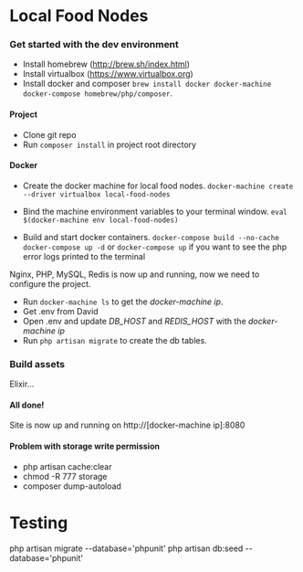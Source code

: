 # Local Food Nodes

### Get started with the dev environment
* Install homebrew (http://brew.sh/index.html)
* Install virtualbox (https://www.virtualbox.org)
* Install docker and composer
`brew install docker docker-machine docker-compose homebrew/php/composer`.

#### Project
* Clone git repo
* Run `composer install` in project root directory

#### Docker
* Create the docker machine for local food nodes.
`docker-machine create --driver virtualbox local-food-nodes`

* Bind the machine environment variables to your terminal window.
`eval $(docker-machine env local-food-nodes)`

* Build and start docker containers.
`docker-compose build --no-cache`
`docker-compose up -d` or `docker-compose up` if you want to see the php error logs printed to the terminal

Nginx, PHP, MySQL, Redis is now up and running, now we need to configure the project.
* Run `docker-machine ls` to get the *docker-machine ip*.
* Get .env from David
* Open .env and update *DB_HOST* and *REDIS_HOST* with the *docker-machine ip*
* Run `php artisan migrate` to create the db tables.

### Build assets
Elixir...

#### All done!
Site is now up and running on http://[docker-machine ip]:8080

#### Problem with storage write permission
* php artisan cache:clear
* chmod -R 777 storage
* composer dump-autoload

# Testing
php artisan migrate --database='phpunit'
php artisan db:seed --database='phpunit'
